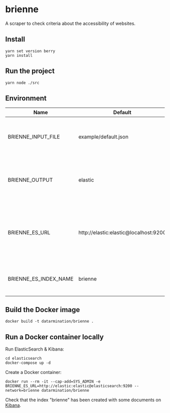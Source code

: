 # brienne

A scraper to check criteria about the accessibility of websites.

## Install

```
yarn set version berry
yarn install
```

## Run the project

```
yarn node ./src
```

## Environment

| Name                  | Default                               | Description                                                                                           |
|-----------------------|---------------------------------------|-------------------------------------------------------------------------------------------------------|
| BRIENNE_INPUT_FILE    | example/default.json                  | The file to process. It's a JSON array file listing the website to analyze.                           |
| BRIENNE_OUTPUT        | elastic                               | The output where the results are published. Can be one of "elastic" or "console".                     |
| BRIENNE_ES_URL        | http://elastic:elastic@localhost:9200 | The URL of the ElasticSearch instance. By default, authenticate with the elastic/elastic credentials. |
| BRIENNE_ES_INDEX_NAME | brienne                               | The name of the index used to publish the results.                                                    |

## Build the Docker image

```
docker build -t datarmination/brienne .
```

## Run a Docker container locally

Run ElasticSearch & Kibana:

```
cd elasticsearch
docker-compose up -d
```

Create a Docker container:

```
docker run --rm -it --cap-add=SYS_ADMIN -e BRIENNE_ES_URL=http://elastic:elastic@elasticsearch:9200 --network=brienne datarmination/brienne
```

Check that the index "brienne" has been created with some documents on [Kibana](http://localhost:5601/).
